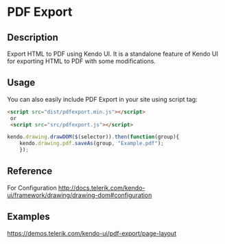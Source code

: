 # PDF Export

## Description
Export HTML to PDF using Kendo UI.
It is a standalone feature of Kendo UI for exporting HTML to PDF with some modifications.

## Usage
You can also easily include PDF Export in your site using script tag:

``` HTML
<script src="dist/pdfexport.min.js"></script>
 or
 <script src="src/pdfexport.js"></script>
```

``` Javascript
kendo.drawing.drawDOM($(selector)).then(function(group){
    kendo.drawing.pdf.saveAs(group, "Example.pdf");
    });

```
## Reference
For Configuration http://docs.telerik.com/kendo-ui/framework/drawing/drawing-dom#configuration

## Examples
https://demos.telerik.com/kendo-ui/pdf-export/page-layout
